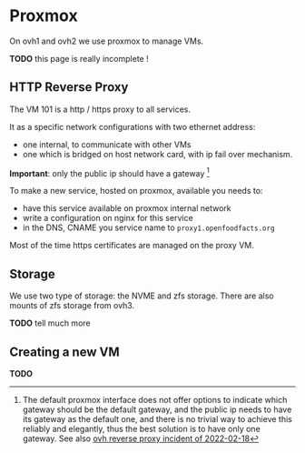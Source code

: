 # Proxmox

On ovh1 and ovh2 we use proxmox to manage VMs.

**TODO** this page is really incomplete !

## HTTP Reverse Proxy

The VM 101 is a http / https proxy to all services.

It as a specific network configurations with two ethernet address:
* one internal, to communicate with other VMs
* one which is bridged on host network card, with ip fail over mechanism.

**Important**: only the public ip should have a gateway [^proxmox_multiple_gateway]

To make a new service, hosted on proxmox, available you needs to:
* have this service available on proxmox internal network
* write a configuration on nginx for this service
* in the DNS, CNAME you service name to `proxy1.openfoodfacts.org`

Most of the time https certificates are managed on the proxy VM.

[^proxmox_multiple_gateway]: The default proxmox interface does not offer options to indicate which gateway should be the default gateway, and the public ip needs to have its gateway as the default one, and there is no trivial way to achieve this reliably and elegantly, thus the best solution is to have only one gateway. See also [ovh reverse proxy incident of 2022-02-18](./reports/2022-02-18-ovh-reverse-proxy-down.md)

## Storage

We use two type of storage: the NVME and zfs storage.
There are also mounts of zfs storage from ovh3.

**TODO** tell much more

## Creating a new VM

**TODO**